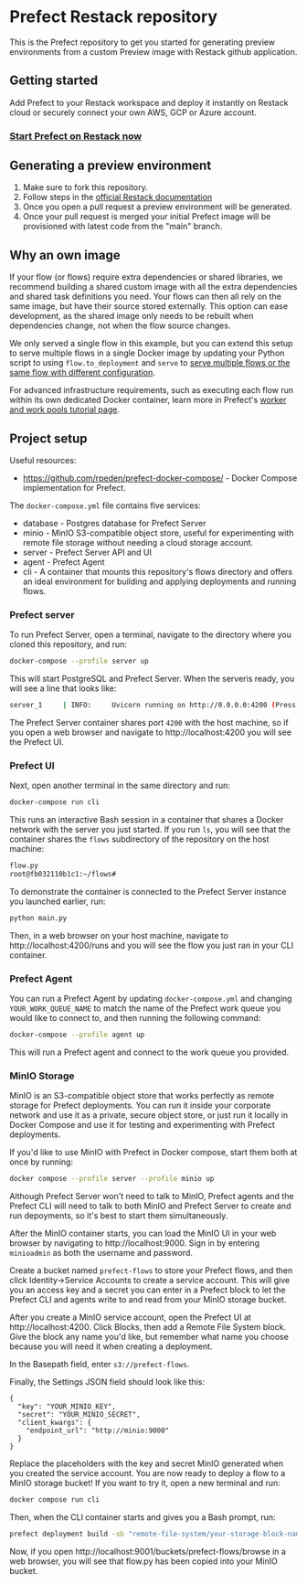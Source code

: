 # Prefect Restack repository

This is the Prefect repository to get you started for generating preview environments from a custom Preview image with Restack github application.

## Getting started

Add Prefect to your Restack workspace and deploy it instantly on Restack cloud or securely connect your own AWS, GCP or Azure account.

### [Start Prefect on Restack now](https://console.restack.io/onboarding/store/81107573-db18-458e-bd39-21ba72ba638a)

## Generating a preview environment

1. Make sure to fork this repository.
2. Follow steps in the [official Restack documentation](https://www.restack.io/docs/prefect)
3. Once you open a pull request a preview environment will be generated.
4. Once your pull request is merged your initial Prefect image will be provisioned with latest code from the "main" branch.

## Why an own image

If your flow (or flows) require extra dependencies or shared libraries, we recommend building a shared custom image with all the extra dependencies and shared task definitions you need. Your flows can then all rely on the same image, but have their source stored externally. This option can ease development, as the shared image only needs to be rebuilt when dependencies change, not when the flow source changes.

We only served a single flow in this example, but you can extend this setup to serve multiple flows in a single Docker image by updating your Python script to using `flow.to_deployment` and `serve` to [serve multiple flows or the same flow with different configuration](https://docs.prefect.io/concepts/flows#serving-multiple-flows-at-once).

For advanced infrastructure requirements, such as executing each flow run within its own dedicated Docker container, learn more in Prefect's [worker and work pools tutorial page](https://docs.prefect.io/tutorial/workers/).

## Project setup

Useful resources:
* https://github.com/rpeden/prefect-docker-compose/ - Docker Compose implementation for Prefect.

The `docker-compose.yml` file contains five services:

* database - Postgres database for Prefect Server
* minio - MinIO S3-compatible object store, useful for experimenting with remote file storage without needing a cloud storage account.
* server - Prefect Server API and UI
* agent - Prefect Agent
* cli - A container that mounts this repository's flows directory and offers an ideal environment for building and applying deployments and running flows.

### Prefect server
To run Prefect Server, open a terminal, navigate to the directory where you cloned this repository, and run:

```bash
docker-compose --profile server up
```

This will start PostgreSQL and Prefect Server. When the serveris ready, you will see a line that looks like:
```bash
server_1     | INFO:     Uvicorn running on http://0.0.0.0:4200 (Press CTRL+C to quit)
```

The Prefect Server container shares port `4200` with the host machine, so if you open a web browser and navigate to http://localhost:4200 you will see the Prefect UI.


### Prefect UI
Next, open another terminal in the same directory and run:

```bash
docker-compose run cli
```

This runs an interactive Bash session in a container that shares a Docker network with the server you just started. If you run `ls`, you will see that the container shares the `flows` subdirectory of the repository on the host machine:

```bash
flow.py
root@fb032110b1c1:~/flows#
```

To demonstrate the container is connected to the Prefect Server instance you launched earlier, run:

```bash
python main.py
```

Then, in a web browser on your host machine, navigate to http://localhost:4200/runs and you will see the flow you just ran in your CLI container.

### Prefect Agent

You can run a Prefect Agent by updating `docker-compose.yml` and changing `YOUR_WORK_QUEUE_NAME` to match the name of the Prefect work queue you would like to connect to, and then running the following command:

```bash
docker-compose --profile agent up
```

This will run a Prefect agent and connect to the work queue you provided.

### MinIO Storage

MinIO is an S3-compatible object store that works perfectly as remote storage for Prefect deployments. You can run it inside your corporate network and use it as a private, secure object store, or just run it locally in Docker Compose and use it for testing and experimenting with Prefect deployments.

If you'd like to use MinIO with Prefect in Docker compose, start them both at once by running:

```bash
docker compose --profile server --profile minio up
```

Although Prefect Server won't need to talk to MinIO, Prefect agents and the Prefect CLI will need to talk to both MinIO and Prefect Server to create and run depoyments, so it's best to start them simultaneously.

After the MinIO container starts, you can load the MinIO UI in your web browser by navigating to http://localhost:9000. Sign in by entering `minioadmin` as both the username and password.

Create a bucket named `prefect-flows` to store your Prefect flows, and then click Identity->Service Accounts to create a service account. This will give you an access key and a secret you can enter in a Prefect block to let the Prefect CLI and agents write to and read from your MinIO storage bucket.

After you create a MinIO service account, open the Prefect UI at http://localhost:4200. Click Blocks, then add a Remote File System block. Give the block any name you'd like, but remember what name you choose because you will need it when creating a deployment.

In the Basepath field, enter `s3://prefect-flows`.

Finally, the Settings JSON field should look like this:

```
{
  "key": "YOUR_MINIO_KEY",
  "secret": "YOUR_MINIO_SECRET",
  "client_kwargs": {
    "endpoint_url": "http://minio:9000"
  }
}
```

Replace the placeholders with the key and secret MinIO generated when you created the service account. You are now ready to deploy a flow to a MinIO storage bucket! If you want to try it, open a new terminal and run:

```bash
docker compose run cli
```

Then, when the CLI container starts and gives you a Bash prompt, run:

```bash
prefect deployment build -sb "remote-file-system/your-storage-block-name" -n "Awesome MinIO deployment" -q "awesome" "flow.py:greetings"
```

Now, if you open http://localhost:9001/buckets/prefect-flows/browse in a web browser, you will see that flow.py has been copied into your MinIO bucket.
